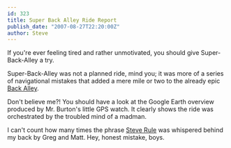 ```yaml
---
id: 323
title: Super Back Alley Ride Report
publish_date: "2007-08-27T22:20:00Z"
author: Steve
---
```

If you're ever feeling tired and rather unmotivated, you should give Super-Back-Alley a try.

Super-Back-Alley was not a planned ride, mind you; it was more of a series of navigational mistakes that added a mere mile or two to the already epic [Back Alley](http://picasaweb.google.com/lh/photo/pjFl_x68koK1QxpaVPC16g?feat=directlink).

Don't believe me?! You should have a look at the Google Earth overview produced by Mr. Burton's little GPS watch. It clearly shows the ride was orchestrated by the troubled mind of a madman.

I can't count how many times the phrase [Steve Rule](http://www.flagstafffrenzy.org/2007/03/05/linden-loop-ride-report) was whispered behind my back by Greg and Matt. Hey, honest mistake, boys.
